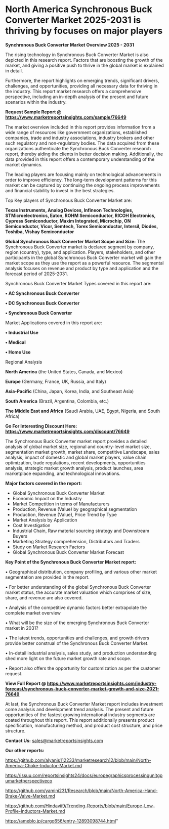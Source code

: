 # North America Synchronous Buck Converter Market 2025-2031 is thriving by focuses on major players

<Strong> Synchronous Buck Converter Market Overview 2025 - 2031</strong>

The rising technology in Synchronous Buck Converter Market is also depicted in this research report. Factors that are boosting the growth of the market, and giving a positive push to thrive in the global market is explained in detail.

Furthermore, the report highlights on emerging trends, significant drivers, challenges, and opportunities, providing all necessary data for thriving in the industry. This report market research offers a comprehensive perspective, including an in-depth analysis of the present and future scenarios within the industry.

<strong>Request Sample Report @ <a href=https://www.marketreportsinsights.com/sample/76649>https://www.marketreportsinsights.com/sample/76649</a></strong>

The market overview included in this report provides information from a wide range of resources like government organizations, established companies, trade and industry associations, industry brokers and other such regulatory and non-regulatory bodies. The data acquired from these organizations authenticate the Synchronous Buck Converter research report, thereby aiding the clients in better decision making. Additionally, the data provided in this report offers a contemporary understanding of the market dynamics.

The leading players are focusing mainly on technological advancements in order to improve efficiency. The long-term development patterns for this market can be captured by continuing the ongoing process improvements and financial stability to invest in the best strategies.

Top Key players of Synchronous Buck Converter Market are:

<strong>Texas Instruments, Analog Devices, Infineon Technologies, STMicroelectronics, Eaton, ROHM Semiconductor, RICOH Electronics, Cypress Semiconductor, Maxim Integrated, Microchip, ON Semiconductor, Vicor, Semtech, Torex Semiconductor, Intersil, Diodes, Toshiba, Vishay Semiconductor</strong>

<strong><b>Global Synchronous Buck Converter Market Scope and Size:</b></strong>
The Synchronous Buck Converter market is declared segment by company, region (country), type, and application. Players, stakeholders, and other participants in the global Synchronous Buck Converter market will gain the market scope as they use the report as a powerful resource. The segmental analysis focuses on revenue and product by type and application and the forecast period of 2025-2031.

Synchronous Buck Converter Market Types covered in this report are:

<strong>• AC Synchronous Buck Converter

• DC Synchronous Buck Converter

• Synchronous Buck Converter</strong>

Market Applications covered in this report are:

<strong>• Industrial Use

• Medical

• Home Use</strong> 

Regional Analysis

<strong>North America</strong> (the United States, Canada, and Mexico)

<strong>Europe</strong> (Germany, France, UK, Russia, and Italy)

<strong>Asia-Pacific</strong> (China, Japan, Korea, India, and Southeast Asia)

<strong>South America</strong> (Brazil, Argentina, Colombia, etc.)

<strong>The Middle East and Africa</strong> (Saudi Arabia, UAE, Egypt, Nigeria, and South Africa)

<strong>Go For Interesting Discount Here: <a href=https://www.marketreportsinsights.com/discount/76649>https://www.marketreportsinsights.com/discount/76649</a></strong>

The Synchronous Buck Converter market report provides a detailed analysis of global market size, regional and country-level market size, segmentation market growth, market share, competitive Landscape, sales analysis, impact of domestic and global market players, value chain optimization, trade regulations, recent developments, opportunities analysis, strategic market growth analysis, product launches, area marketplace expanding, and technological innovations.

<strong><b>Major factors covered in the report:</b></strong>
<ul>
  <li>Global Synchronous Buck Converter Market </li>
  <li>Economic Impact on the Industry</li>
  <li>Market Competition in terms of Manufacturers</li>
  <li>Production, Revenue (Value) by geographical segmentation</li>
  <li>Production, Revenue (Value), Price Trend by Type</li>
  <li>Market Analysis by Application</li>
  <li>Cost Investigation</li>
  <li>Industrial Chain, Raw material sourcing strategy and Downstream Buyers</li>
  <li>Marketing Strategy comprehension, Distributors and Traders</li>
  <li>Study on Market Research Factors</li>
  <li>Global Synchronous Buck Converter Market Forecast</li>
</ul>

<strong><b>Key Point of the Synchronous Buck Converter Market report:</b></strong>

• Geographical distribution, company profiling, and various other market segmentation are provided in the report.

• For better understanding of the global Synchronous Buck Converter market status, the accurate market valuation which comprises of size, share, and revenue are also covered.

• Analysis of the competitive dynamic factors better extrapolate the complete market overview

• What will be the size of the emerging Synchronous Buck Converter market in 2031?

• The latest trends, opportunities and challenges, and growth drivers provide better construal of the Synchronous Buck Converter Market.

• In-detail industrial analysis, sales study, and production understanding shed more light on the future market growth rate and scope.

• Report also offers the opportunity for customization as per the customer request.

<strong><b>View Full Report @ <a href=https://www.marketreportsinsights.com/industry-forecast/synchronous-buck-converter-market-growth-and-size-2021-76649>https://www.marketreportsinsights.com/industry-forecast/synchronous-buck-converter-market-growth-and-size-2021-76649</a></b></strong>


At last, the Synchronous Buck Converter Market report includes investment come analysis and development trend analysis. The present and future opportunities of the fastest growing international industry segments are coated throughout this report. This report additionally presents product specification, manufacturing method, and product cost structure, and price structure.

<strong>Contact Us:</strong>
sales@marketreportsinsights.com

<strong>Our other reports:</strong>

<a href=https://github.com/alyanis112233/marketresearch12/blob/main/North-America-Choke-Inductor-Market.md>https://github.com/alyanis112233/marketresearch12/blob/main/North-America-Choke-Inductor-Market.md</a>

<a href=https://issuu.com/reportsinsights24/docs/europegraphicsprocessingunitgpumarketperspectiveco>https://issuu.com/reportsinsights24/docs/europegraphicsprocessingunitgpumarketperspectiveco</a>

<a href=https://github.com/yamini231/Research/blob/main/North-America-Hand-Brake-Valve-Market.md>https://github.com/yamini231/Research/blob/main/North-America-Hand-Brake-Valve-Market.md</a>

<a href=https://github.com/Hindavii9/Trending-Reports/blob/main/Europe-Low-Profile-Inductors-Market.md>https://github.com/Hindavii9/Trending-Reports/blob/main/Europe-Low-Profile-Inductors-Market.md</a>

<a href=https://ameblo.jp/cargo656/entry-12893098744.html>https://ameblo.jp/cargo656/entry-12893098744.html</a>"

